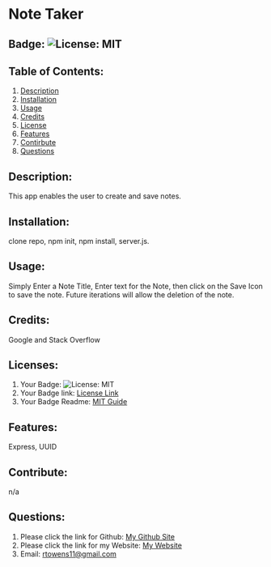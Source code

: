 # Note Taker
## Badge: ![License: MIT](https://img.shields.io/badge/License-MIT-yellow.svg)
## Table of Contents:
  1. [Description](#description)
  2. [Installation](#installation)
  3. [Usage](#usage)
  4. [Credits](#credits)
  5. [License](#license)
  6. [Features](#features)
  7. [Contirbute](#contribute)
  8. [Questions](#questions)
## Description:
This app enables the user to create and save notes.
## Installation:
clone repo, npm init, npm install, server.js.
## Usage:
Simply Enter a Note Title, Enter text for the Note, then click on the Save Icon to save the note. Future iterations will allow the deletion of the note.
## Credits:
Google and Stack Overflow
## Licenses:
1. Your Badge: ![License: MIT](https://img.shields.io/badge/License-MIT-yellow.svg)
2. Your Badge link: <a href = "https://opensource.org/licenses/MIT">License Link</a>
3. Your Badge Readme: <a href = "https://gist.github.com/ckib16/8732561535ed766cd6b8">MIT Guide</a>
## Features:
Express, UUID
## Contribute:
n/a
## Questions:
1. Please click the link for Github: <a href = "https://github.com/undefined">My Github Site</a>
2. Please click the link for my Website: <a href = "https://owens-note-taker.herokuapp.com/">My Website</a>
3. Email: rtowens11@gmail.com 
